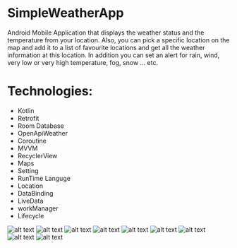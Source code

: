 # SimpleWeatherApp
 Android Mobile Application that displays the weather status and the temperature from your location. Also, you can pick a specific location on the map and add it to a list of favourite locations and get all the weather information at this location. In addition you can set an alert for rain, wind, very low or very high temperature, fog, snow … etc.

# Technologies:

- Kotlin
- Retrofit
- Room Database
- OpenApiWeather
- Coroutine
- MVVM
- RecyclerView
- Maps
- Setting
- RunTime Languge
- Location
- DataBinding
- LiveData
- workManager
- Lifecycle


![alt text](https://github.com/am3712/SimpleWeatherApp/blob/master/screenshots/0.png?raw=true)
![alt text](https://github.com/am3712/SimpleWeatherApp/blob/master/screenshots/1.png?raw=true)
![alt text](https://github.com/am3712/SimpleWeatherApp/blob/master/screenshots/2.png?raw=true)
![alt text](https://github.com/am3712/SimpleWeatherApp/blob/master/screenshots/3.png?raw=true)
![alt text](https://github.com/am3712/SimpleWeatherApp/blob/master/screenshots/4.png?raw=true)
![alt text](https://github.com/am3712/SimpleWeatherApp/blob/master/screenshots/5.png?raw=true)
![alt text](https://github.com/am3712/SimpleWeatherApp/blob/master/screenshots/6.png?raw=true)
![alt text](https://github.com/am3712/SimpleWeatherApp/blob/master/screenshots/7.png?raw=true)
![alt text](https://github.com/am3712/SimpleWeatherApp/blob/master/screenshots/8.png?raw=true)
